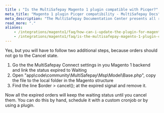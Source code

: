 ```yaml
---
title : "Is the MultiSafepay Magento 1 plugin compatible with Picqer?"
meta_title: "Magento 1 plugin Picqer compatibility - MultiSafepay Docs"
meta_description: "The MultiSafepay Documentation Center presents all relevant information about our Plugins and API. You can also find support pages for payment methods, tools and general questions as well as the contact details of our Support and Integration Teams."
read_more: "."
aliases: 
    - /integrations/magento1/faq/how-can-i-update-the-plugin-for-magento1/
    - /integrations/magento1/faq/is-the-multisafepay-magento-1-plugin-compatible-with-picqer/
---
```


Yes, but you will have to follow two additional steps, because orders should not go to the Cancel state.

1. Go the the MultiSafepay Connect settings in you Magento 1 backend and link the status expired to Waiting
2. Open "app\code\community\MultiSafepay\Msp\Model\Base.php", copy the file to the local folder in the Magento structure
3. Find the line $order > cancel(); at the expired signal and remove it.

Now all the expired orders will keep the waiting status until you cancel them. You can do this by hand, schedule it with a custom cronjob or by using a plugin.
